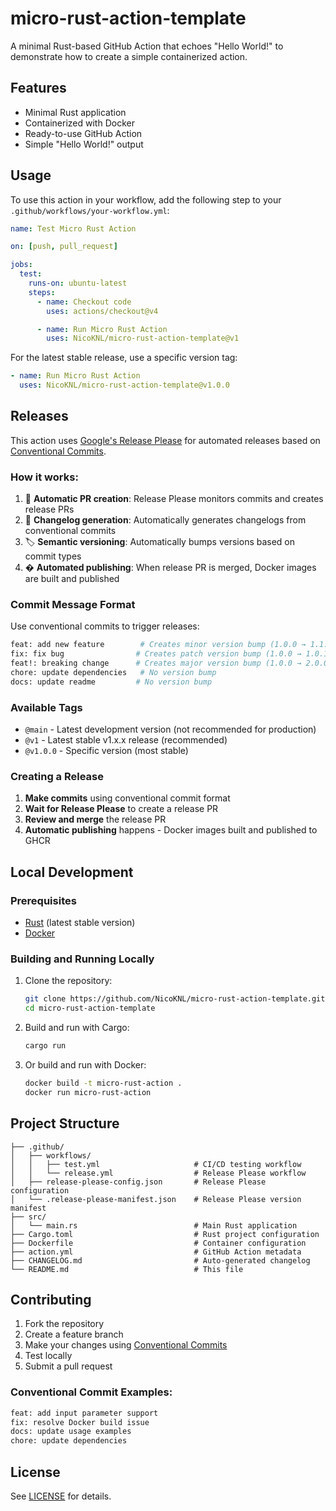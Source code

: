 # micro-rust-action-template

A minimal Rust-based GitHub Action that echoes "Hello World!" to demonstrate how to create a simple containerized action.

## Features

- Minimal Rust application
- Containerized with Docker
- Ready-to-use GitHub Action
- Simple "Hello World!" output

## Usage

To use this action in your workflow, add the following step to your `.github/workflows/your-workflow.yml`:

```yaml
name: Test Micro Rust Action

on: [push, pull_request]

jobs:
  test:
    runs-on: ubuntu-latest
    steps:
      - name: Checkout code
        uses: actions/checkout@v4

      - name: Run Micro Rust Action
        uses: NicoKNL/micro-rust-action-template@v1
```

For the latest stable release, use a specific version tag:

```yaml
- name: Run Micro Rust Action
  uses: NicoKNL/micro-rust-action-template@v1.0.0
```

## Releases

This action uses [Google's Release Please](https://github.com/googleapis/release-please) for automated releases based on [Conventional Commits](https://www.conventionalcommits.org/).

### How it works:

1. 🤖 **Automatic PR creation**: Release Please monitors commits and creates release PRs
2. 📝 **Changelog generation**: Automatically generates changelogs from conventional commits
3. 🏷️ **Semantic versioning**: Automatically bumps versions based on commit types
4. � **Automated publishing**: When release PR is merged, Docker images are built and published

### Commit Message Format

Use conventional commits to trigger releases:

```bash
feat: add new feature        # Creates minor version bump (1.0.0 → 1.1.0)
fix: fix bug                # Creates patch version bump (1.0.0 → 1.0.1)
feat!: breaking change      # Creates major version bump (1.0.0 → 2.0.0)
chore: update dependencies   # No version bump
docs: update readme         # No version bump
```

### Available Tags

- `@main` - Latest development version (not recommended for production)
- `@v1` - Latest stable v1.x.x release (recommended)
- `@v1.0.0` - Specific version (most stable)

### Creating a Release

1. **Make commits** using conventional commit format
2. **Wait for Release Please** to create a release PR
3. **Review and merge** the release PR
4. **Automatic publishing** happens - Docker images built and published to GHCR

## Local Development

### Prerequisites

- [Rust](https://rustup.rs/) (latest stable version)
- [Docker](https://www.docker.com/get-started)

### Building and Running Locally

1. Clone the repository:

   ```bash
   git clone https://github.com/NicoKNL/micro-rust-action-template.git
   cd micro-rust-action-template
   ```

2. Build and run with Cargo:

   ```bash
   cargo run
   ```

3. Or build and run with Docker:
   ```bash
   docker build -t micro-rust-action .
   docker run micro-rust-action
   ```

## Project Structure

```
├── .github/
│   ├── workflows/
│   │   ├── test.yml                     # CI/CD testing workflow
│   │   └── release.yml                  # Release Please workflow
│   ├── release-please-config.json       # Release Please configuration
│   └── .release-please-manifest.json    # Release Please version manifest
├── src/
│   └── main.rs                          # Main Rust application
├── Cargo.toml                           # Rust project configuration
├── Dockerfile                           # Container configuration
├── action.yml                           # GitHub Action metadata
├── CHANGELOG.md                         # Auto-generated changelog
└── README.md                            # This file
```

## Contributing

1. Fork the repository
2. Create a feature branch
3. Make your changes using [Conventional Commits](https://www.conventionalcommits.org/)
4. Test locally
5. Submit a pull request

### Conventional Commit Examples:

```bash
feat: add input parameter support
fix: resolve Docker build issue
docs: update usage examples
chore: update dependencies
```

## License

See [LICENSE](LICENSE) for details.
